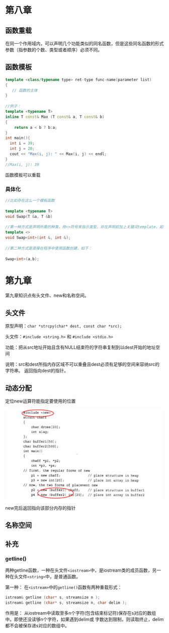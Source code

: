 # 第八章

## 函数重载

在同一个作用域内，可以声明几个功能类似的同名函数，但是这些同名函数的形式参数（指参数的个数、类型或者顺序）必须不同。

## 函数模板

```cpp
template <class/typename type> ret-type func-name(parameter list)
{
   // 函数的主体
}

//例子：
template <typename T>
inline T const& Max (T const& a, T const& b) 
{ 
    return a < b ? b:a; 
}
int main(){
  int i = 39;
  int j = 20;
  cout << "Max(i, j): " << Max(i, j) << endl; 
} 
//Max(i, j): 39
```

函数模板可以重载

### 具体化

```cpp
//比如存在这么一个模板函数

template <typename T>
void Swap(T &a, T &b)

//第一种方式是声明所需的种类，用<>符号来指示类型，并在声明前加上关键词template，如下：
template <>
void Swap<int>(int &, int &);

//第二种方式是直接在程序中使用函数创建，如下：

Swap<int>(a,b);
```

# 第九章

第九章知识点有头文件、new和名称空间。

## 头文件

原型声明：`char *strcpy(char* dest, const char *src);`

头文件：`#include <string.h>` 和 `#include <stdio.h>`

功能：把从src地址开始且含有NULL结束符的字符串复制到以dest开始的地址空间

说明：src和dest所指内存区域不可以重叠且dest必须有足够的空间来容纳src的字符串。
返回指向dest的指针。

## 动态分配

定位new运算符能指定要使用的位置

![1](imgs/1.png)

new完后返回指向该部分内存的指针

## 名称空间

## 补充

### getline()

两种getline函数，一种在头文件`<iostream>`中，是iostream类的成员函数，另一种在头文件`<string>`中，是普通函数。

第一种： 在`<istream>`中的`getline()`函数有两种重载形式：

```cpp
istream& getline (char* s, streamsize n );
istream& getline (char* s, streamsize n, char delim );
```

作用是： 从iostream中读取至多n个字符(包含结束标记符)保存在s对应的数组中。即使还没读够n个字符，如果遇到delim或 字数达到限制，则读取终止，delim都不会被保存进s对应的数组中。